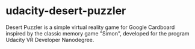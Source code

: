 # udacity-desert-puzzler
Desert Puzzler is a simple virtual reality game for Google Cardboard inspired by the classic memory game "Simon", developed for the program Udacity VR Developer Nanodegree.
